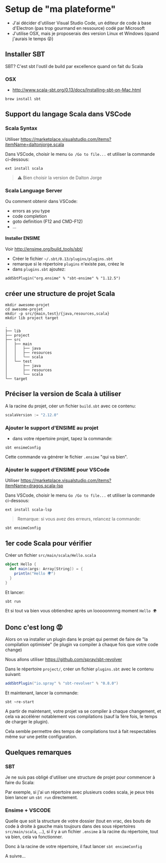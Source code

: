# Setup de "ma plateforme"

- J'ai décider d'utiliser Visual Studio Code, un éditeur de code à base d'Electron (pas trop gourmand en ressource) codé par Microsoft
- J'utilise OSX, mais je proposerais des version Linux et Windows (quand j'aurais le temps 😝)

## Installer SBT

SBT? C'est sbt l'outil de build par excellence quand on fait du Scala

### OSX

- http://www.scala-sbt.org/0.13/docs/Installing-sbt-on-Mac.html

```shell
brew install sbt
```

## Support du langage Scala dans VSCode

### Scala Syntax

Utiliser https://marketplace.visualstudio.com/items?itemName=daltonjorge.scala

Dans VSCode, choisir le menu `Go /Go to file...` et utiliser la commande ci-dessous:

```
ext install scala
```

> ⚠️ Bien choisir la version de Dalton Jorge

### Scala Language Server

Ou comment obtenir dans VSCode:

- errors as you type
- code completion
- goto definition (F12 and CMD-F12)
- ...

#### Installer ENSIME

Voir http://ensime.org/build_tools/sbt/

- Créer le fichier `~/.sbt/0.13/plugins/plugins.sbt`
- remarque si le répertoire `plugins` n'existe pas, créez le
- dans `plugins.sbt` ajoutez:

```
addSbtPlugin("org.ensime" % "sbt-ensime" % "1.12.5")
```

## créer une structure de projet Scala

```shell
mkdir awesome-projet
cd awesome-projet
mkdir -p src/{main,test}/{java,resources,scala}
mkdir lib project target
```

```
.
├── lib
├── project
├── src
│   ├── main
│   │   ├── java
│   │   ├── resources
│   │   └── scala
│   └── test
│       ├── java
│       ├── resources
│       └── scala
└── target
```

## Préciser la version de Scala à utiliser

A la racine du projet, céer un fichier `build.sbt` avec ce contenu:

```scala
scalaVersion := "2.12.0"
```

### Ajouter le support d'ENSIME au projet

- dans votre répertoire projet, tapez la commande:

```
sbt ensimeConfig
```

Cette commande va générer le fichier `.ensime` "qui va bien".

### Ajouter le support d'ENSIME pour VSCode

Utiliser https://marketplace.visualstudio.com/items?itemName=dragos.scala-lsp

Dans VSCode, choisir le menu `Go /Go to file...` et utiliser la commande ci-dessous:

```
ext install scala-lsp
```

> Remarque: si vous avez des erreurs, relancez la commande:

```
sbt ensimeConfig
```


## 1er code Scala pour vérifier

Créer un fichier `src/main/scala/Hello.scala`

```scala
object Hello {
  def main(args: Array[String]) = {
    println("Hello 🌍")
  }        
}
```

Et lancer:

```shell
sbt run
```

Et si tout va bien vous obtiendrez après un looooonnnng moment `Hello 🌍`


## Donc c'est long 😡

Alors on va installer un plugin dans le projet qui permet de faire de "la compilation optimisée" (le plugin va compiler à chaque fois que votre code change)

Nous allons utiliser https://github.com/spray/sbt-revolver

Dans le répertoire `project/`, créer un fichier `plugins.sbt` avec le contenu suivant:

```scala
addSbtPlugin("io.spray" % "sbt-revolver" % "0.8.0")
```

Et maintenant, lancer la commande:

```
sbt ~re-start
````

A partir de maintenant, votre projet va se compiler à chaque changement, et cela va accélérer notablement vos compilations (sauf la 1ère fois, le temps de charger le plugin).

Cela semble permettre des temps de compilations tout à fait respectables même sur une petite configuration.

## Quelques remarques

### SBT

Je ne suis pas obligé d'utiliser une structure de projet pour commencer à faire du Scala:

Par exemple, si j'ai un répertoire avec plusieurs codes scala, je peux très bien lancer un `sbt run` directement.

### Ensime + VSCODE

Quelle que soit la structure de votre dossier (tout en vrac, des bouts de code à droite à gauche mais toujours dans des sous répertoires `src/main/scala`, ...), si il y a un fichier `.ensime` à la racine du répertoire, tout va bien, cela va fonctionner.

Donc à la racine de votre répertoire, il faut lancer `sbt ensimeConfig`



A suivre...
